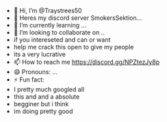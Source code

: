 - 👋 Hi, I’m @Traystrees50
- 👀 Heres my discord server SmokersSektion...
- 🌱 I’m currently learning ...
- 💞️ I’m looking to collaborate on ..
-    if you intereseted and can or want
-    help me crack this open to give my people
-    its a very lucrative
- 📫 How to reach me https://discord.gg/NPZtezJy8p
- 😄 Pronouns: ...
- ⚡ Fun fact:
- I pretty much googled all
- this and and a absolute
- begginer but i think
- im doing pretty good
  

<!---
Traystrees50/Traystrees50 is a ✨ special ✨ repository because its `README.md` (this file) appears on your GitHub profile.
You can click the Preview link to take a look at your changes.
--->
